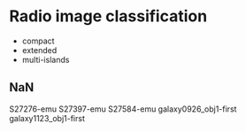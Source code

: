 # Radio image classification
- compact
- extended
- multi-islands

## NaN
S27276-emu
S27397-emu
S27584-emu
galaxy0926_obj1-first
galaxy1123_obj1-first